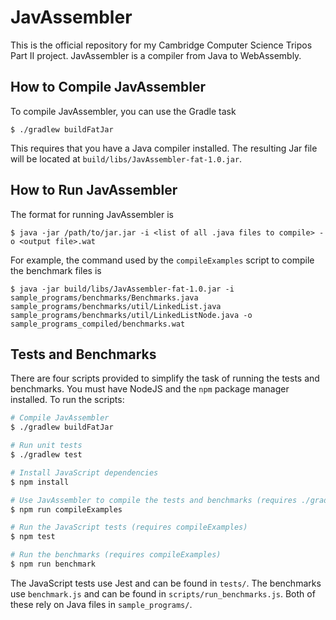 # JavAssembler

This is the official repository for my Cambridge Computer Science Tripos Part II project. JavAssembler is a compiler from Java to WebAssembly.

## How to Compile JavAssembler
To compile JavAssembler, you can use the Gradle task
```
$ ./gradlew buildFatJar
```
This requires that you have a Java compiler installed. The resulting Jar file will be located at `build/libs/JavAssembler-fat-1.0.jar`.

## How to Run JavAssembler
The format for running JavAssembler is
```
$ java -jar /path/to/jar.jar -i <list of all .java files to compile> -o <output file>.wat
```
For example, the command used by the `compileExamples` script to compile the benchmark files is
```
$ java -jar build/libs/JavAssembler-fat-1.0.jar -i sample_programs/benchmarks/Benchmarks.java sample_programs/benchmarks/util/LinkedList.java sample_programs/benchmarks/util/LinkedListNode.java -o sample_programs_compiled/benchmarks.wat
```

## Tests and Benchmarks
There are four scripts provided to simplify the task of running the tests and benchmarks. You must have NodeJS and the `npm` package manager installed. To run the scripts:

```bash
# Compile JavAssembler
$ ./gradlew buildFatJar

# Run unit tests
$ ./gradlew test

# Install JavaScript dependencies
$ npm install

# Use JavAssembler to compile the tests and benchmarks (requires ./gradlew buildFatJar)
$ npm run compileExamples

# Run the JavaScript tests (requires compileExamples)
$ npm test

# Run the benchmarks (requires compileExamples)
$ npm run benchmark
```

The JavaScript tests use Jest and can be found in `tests/`. The benchmarks use `benchmark.js` and can be found in `scripts/run_benchmarks.js`. Both of these rely on Java files in `sample_programs/`.
